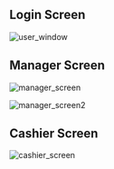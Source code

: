 ## Login Screen

![user_window](https://user-images.githubusercontent.com/48917695/77949844-ea1c4100-72c7-11ea-9a5d-027d89969044.jpg)


## Manager Screen

![manager_screen](https://user-images.githubusercontent.com/48917695/77949893-ff916b00-72c7-11ea-8e6b-41f957045fb4.jpg)

![manager_screen2](https://user-images.githubusercontent.com/48917695/77949926-11730e00-72c8-11ea-8d47-e4de828bc11d.jpg)

## Cashier Screen

![cashier_screen](https://user-images.githubusercontent.com/48917695/77949957-218aed80-72c8-11ea-815b-578026acc2bb.jpg)
